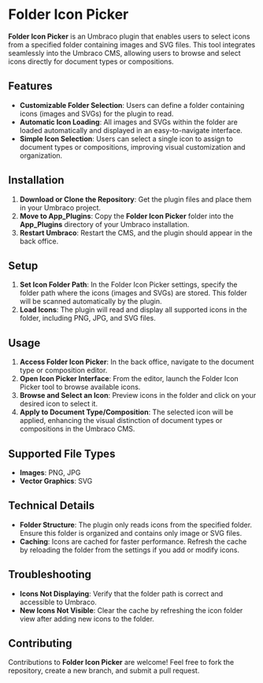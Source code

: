  
# Folder Icon Picker

**Folder Icon Picker** is an Umbraco plugin that enables users to select icons from a specified folder containing images and SVG files. This tool integrates seamlessly into the Umbraco CMS, allowing users to browse and select icons directly for document types or compositions.

## Features

- **Customizable Folder Selection**: Users can define a folder containing icons (images and SVGs) for the plugin to read.
- **Automatic Icon Loading**: All images and SVGs within the folder are loaded automatically and displayed in an easy-to-navigate interface.
- **Simple Icon Selection**: Users can select a single icon to assign to document types or compositions, improving visual customization and organization.

## Installation

1. **Download or Clone the Repository**: Get the plugin files and place them in your Umbraco project.
2. **Move to App_Plugins**: Copy the **Folder Icon Picker** folder into the **App_Plugins** directory of your Umbraco installation.
3. **Restart Umbraco**: Restart the CMS, and the plugin should appear in the back office.

## Setup

1. **Set Icon Folder Path**: In the Folder Icon Picker settings, specify the folder path where the icons (images and SVGs) are stored. This folder will be scanned automatically by the plugin.
2. **Load Icons**: The plugin will read and display all supported icons in the folder, including PNG, JPG, and SVG files.

## Usage

1. **Access Folder Icon Picker**: In the back office, navigate to the document type or composition editor.
2. **Open Icon Picker Interface**: From the editor, launch the Folder Icon Picker tool to browse available icons.
3. **Browse and Select an Icon**: Preview icons in the folder and click on your desired icon to select it.
4. **Apply to Document Type/Composition**: The selected icon will be applied, enhancing the visual distinction of document types or compositions in the Umbraco CMS.

## Supported File Types

- **Images**: PNG, JPG
- **Vector Graphics**: SVG

## Technical Details

- **Folder Structure**: The plugin only reads icons from the specified folder. Ensure this folder is organized and contains only image or SVG files.
- **Caching**: Icons are cached for faster performance. Refresh the cache by reloading the folder from the settings if you add or modify icons.

## Troubleshooting

- **Icons Not Displaying**: Verify that the folder path is correct and accessible to Umbraco.
- **New Icons Not Visible**: Clear the cache by refreshing the icon folder view after adding new icons to the folder.

## Contributing

Contributions to **Folder Icon Picker** are welcome! Feel free to fork the repository, create a new branch, and submit a pull request.
 
